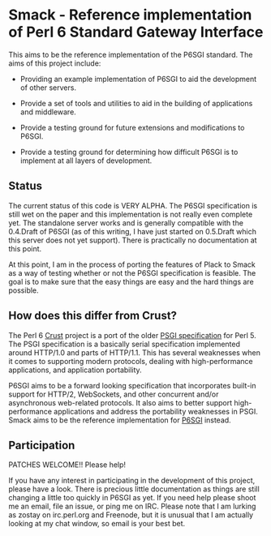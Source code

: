 # Smack - Reference implementation of Perl 6 Standard Gateway Interface

This aims to be the reference implementation of the P6SGI standard. The aims of
this project include:

* Providing an example implementation of P6SGI to aid the development of other
  servers.

* Provide a set of tools and utilities to aid in the building of applications
  and middleware.

* Provide a testing ground for future extensions and modifications to P6SGI.

* Provide a testing ground for determining how difficult P6SGI is to implement
  at all layers of development.

## Status

The current status of this code is VERY ALPHA. The P6SGI specification is still
wet on the paper and this implementation is not really even complete yet. The
standalone server works and is generally compatible with the 0.4.Draft of P6SGI
(as of this writing, I have just started on 0.5.Draft which this server does not
yet support). There is practically no documentation at this point.

At this point, I am in the process of porting the features of Plack to Smack as
a way of testing whether or not the P6SGI specification is feasible. The goal is
to make sure that the easy things are easy and the hard things are possible.

## How does this differ from Crust?

The Perl 6 [Crust](https://github.com/tokuhirom/p6-Crust) project is a port of
the older [PSGI
specification](https://metacpan.org/pod/release/MIYAGAWA/PSGI-1.102/PSGI.pod)
for Perl 5. The PSGI specification is a basically serial specification
implemented around HTTP/1.0 and parts of HTTP/1.1. This has several weaknesses
when it comes to supporting modern protocols, dealing with high-performance
applications, and application portability. 

P6SGI aims to be a forward looking specification that incorporates built-in
support for HTTP/2, WebSockets, and other concurrent and/or asynchronous
web-related protocols. It also aims to better support high-performance
applications and address the portability weaknesses in PSGI. Smack aims to be
the reference implementation for [P6SGI](https://github.com/zostay/P6SGI)
instead.

## Participation

PATCHES WELCOME!! Please help!

If you have any interest in participating in the development of this project,
please have a look. There is precious little documentation as things are still
changing a little too quickly in P6SGI as yet. If you need help please shoot me
an email, file an issue, or ping me on IRC. Please note that I am lurking as
zostay on irc.perl.org and Freenode, but it is unusual that I am actually
looking at my chat window, so email is your best bet.

